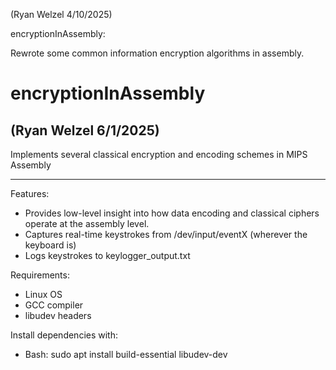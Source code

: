 (Ryan Welzel 4/10/2025) 

encryptionInAssembly: 

Rewrote some common information encryption algorithms in assembly.

# encryptionInAssembly

## (Ryan Welzel 6/1/2025)

Implements several classical encryption and encoding schemes in MIPS Assembly

---

Features:
- Provides low-level insight into how data encoding and classical ciphers operate at the assembly level.
- Captures real-time keystrokes from /dev/input/eventX (wherever the keyboard is)
- Logs keystrokes to keylogger_output.txt


Requirements:
- Linux OS
- GCC compiler
- libudev headers


Install dependencies with:
- Bash: sudo apt install build-essential libudev-dev

